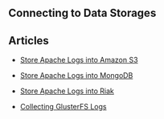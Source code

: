 <section id="main">
<div id="page">
<div class="topic_content">
<hgroup>
<h1>Connecting to Data Storages</h1>
</hgroup>
<div class="padder">
<h2>Articles</h2>
<ul class="articles results">
<li><a href="/v0.12/articles/apache-to-s3">Store Apache Logs into Amazon S3</a></li>
</ul>
<ul class="articles results">
<li><a href="/v0.12/articles/apache-to-mongodb">Store Apache Logs into MongoDB</a></li>
</ul>
<ul class="articles results">
<li><a href="/v0.12/articles/apache-to-riak">Store Apache Logs into Riak</a></li>
</ul>
<ul class="articles results">
<li><a href="/v0.12/articles/collect-glusterfs-logs">Collecting GlusterFS Logs</a></li>
</ul>
</div>
</div>
<!-- /#topic_content -->
</div>
<!-- /#page -->
</section>